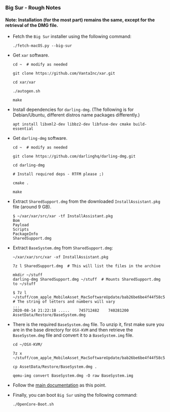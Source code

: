 ### Big Sur - Rough Notes

#### Note: Installation (for the most part) remains the same, except for the retrieval of the DMG file.

- Fetch the `Big Sur` installer using the following command:

  ```
  ./fetch-macOS.py --big-sur
  ```

- Get `xar` software.

  ```
  cd ~  # modify as needed

  git clone https://github.com/VantaInc/xar.git

  cd xar/xar

  ./autogen.sh

  make
  ```

- Install dependencies for `darling-dmg`. (The following is for Debian/Ubuntu, different distros name packages differently.)

  ```
  apt install libxml2-dev libbz2-dev libfuse-dev cmake build-essential
  ```

- Get `darling-dmg` software.

  ```
  cd ~  # modify as needed

  git clone https://github.com/darlinghq/darling-dmg.git

  cd darling-dmg

  # Install required deps - RTFM please ;)

  cmake .

  make
  ```

- Extract `SharedSupport.dmg` from the downloaded `InstallAssistant.pkg` file (around 9 GB).

  ```
  $ ~/xar/xar/src/xar -tf InstallAssistant.pkg
  Bom
  Payload
  Scripts
  PackageInfo
  SharedSupport.dmg
  ```

- Extract `BaseSystem.dmg` from `SharedSupport.dmg`:

  ```
  ~/xar/xar/src/xar -xf InstallAssistant.pkg

  7z l SharedSupport.dmg  # This will list the files in the archive

  mkdir ~/stuff
  darling-dmg SharedSupport.dmg ~/stuff  # Mounts SharedSupport.dmg to ~/stuff

  $ 7z l ~/stuff/com_apple_MobileAsset_MacSoftwareUpdate/bab26be6be4f44f58c511a1482a0e87db9a89253.zip  # The string of letters and numbers will vary
  ...
  2020-08-14 21:22:18 .....    745712482    740281200  AssetData/Restore/BaseSystem.dmg
  ```

- There is the required `BaseSystem.dmg` file. To unzip it, first make sure you are in the base directory for `OSX-KVM` and then retrieve the `BaseSystem.dmg` file and convert it to a `BaseSystem.img` file.

  ```
  cd ~/OSX-KVM/

  7z x ~/stuff/com_apple_MobileAsset_MacSoftwareUpdate/bab26be6be4f44f58c511a1482a0e87db9a89253.zip

  cp AssetData/Restore/BaseSystem.dmg .

  qemu-img convert BaseSystem.dmg -O raw BaseSystem.img
  ```

- Follow the [main documentation](README.md#installation-preparation) as this point.

- Finally, you can boot `Big Sur` using the following command:

  ```
  ./OpenCore-Boot.sh
  ```
